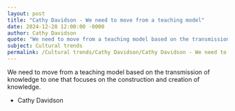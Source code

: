 ```yaml
---
layout: post
title: "Cathy Davidson - We need to move from a teaching model"
date: 2024-12-28 12:00:00 -0000
author: Cathy Davidson
quote: "We need to move from a teaching model based on the transmission of knowledge to one that focuses on the construction and creation of knowledge."
subject: Cultural trends
permalink: /Cultural trends/Cathy Davidson/Cathy Davidson - We need to move from a teaching model
---
```


We need to move from a teaching model based on the transmission of knowledge to one that focuses on the construction and creation of knowledge.

- Cathy Davidson
